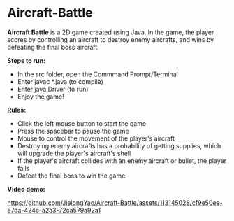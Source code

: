 # Aircraft-Battle

**Aircraft Battle** is a 2D game created using Java. In the game, the player scores by controlling an aircraft to destroy enemy aircrafts, and wins by defeating the final boss aircraft.

**Steps to run:**
 * In the src folder, open the Commmand Prompt/Terminal
 * Enter javac *.java (to compile)
 * Enter java Driver (to run)
 * Enjoy the game!

**Rules:**
 * Click the left mouse button to start the game
 * Press the spacebar to pause the game
 * Mouse to control the movement of the player's aircraft
 * Destroying enemy aircrafts has a probability of getting supplies, which will upgrade the player's aircraft's shell
 * If the player's aircraft collides with an enemy aircraft or bullet, the player fails
 * Defeat the final boss to win the game

**Video demo:**


https://github.com/JielongYao/Aircraft-Battle/assets/113145028/cf9e50ee-e7da-424c-a2a3-72ca579a92a1

